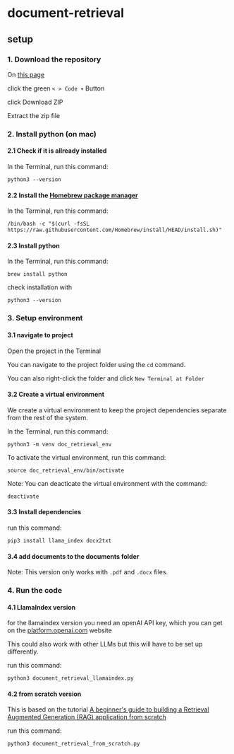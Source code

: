 # document-retrieval

## setup

### 1. Download the repository

On [this page](https://github.com/tijsvandenheuvel/document-retrieval)

click the green ` < > Code ▾ ` Button

click Download ZIP

Extract the zip file

### 2. Install python (on mac)

#### 2.1 Check if it is allready installed

In the Terminal, run this command:

`python3 --version`

#### 2.2 Install the [Homebrew package manager](https://brew.sh/)

In the Terminal, run this command: 

`/bin/bash -c "$(curl -fsSL https://raw.githubusercontent.com/Homebrew/install/HEAD/install.sh)"`


#### 2.3 Install python

In the Terminal, run this command:

`brew install python`

check installation with

`python3 --version`

### 3. Setup environment

#### 3.1 navigate to project

Open the project in the Terminal

You can navigate to the project folder using the `cd` command.

You can also right-click the folder and click `New Terminal at Folder`

#### 3.2 Create a virtual environment

We create a virtual environment to keep the project dependencies separate from the rest of the system.

In the Terminal, run this command:

`python3 -m venv doc_retrieval_env`

To activate the virtual environment, run this command:

`source doc_retrieval_env/bin/activate`

Note: You can deacticate the virtual environment with the command:

`deactivate`

#### 3.3 Install dependencies

run this command:

`pip3 install llama_index docx2txt`

#### 3.4 add documents to the documents folder

Note: This version only works with `.pdf` and `.docx` files.

### 4. Run the code

#### 4.1 LlamaIndex version

for the llamaindex version you need an openAI API key, which you can get on the [platform.openai.com](https://platform.openai.com/api-keys) website

This could also work with other LLMs but this will have to be set up differently.

run this command:

`python3 document_retrieval_llamaindex.py`

#### 4.2 from scratch version

This is based on the tutorial [A beginner's guide to building a Retrieval Augmented Generation (RAG) application from scratch](https://learnbybuilding.ai/tutorials/rag-from-scratch)

run this command:

`python3 document_retrieval_from_scratch.py`